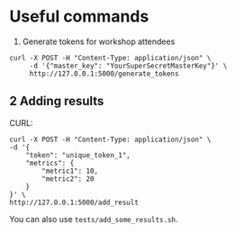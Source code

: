 # Useful commands

1. Generate tokens for workshop attendees
```commandline
curl -X POST -H "Content-Type: application/json" \
     -d '{"master_key": "YourSuperSecretMasterKey"}' \
     http://127.0.0.1:5000/generate_tokens
```

## 2 Adding results

CURL:

```commandline
curl -X POST -H "Content-Type: application/json" \
-d '{
    "token": "unique_token_1",
    "metrics": {
        "metric1": 10,
        "metric2": 20
    }
}' \
http://127.0.0.1:5000/add_result

```

You can also use `tests/add_some_results.sh`.
